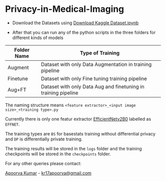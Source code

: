 # Privacy-in-Medical-Imaging

- Download the Datasets using [Download Kaggle Dataset.ipynb](https://github.com/cybr17crwlr/Privacy-in-Medical-Imaging/blob/main/datasets/Download%20Kaggle%20Dataset.ipynb)

- After that you can run any of the python scripts in the three folders for different kinds of models

| Folder Name | Type of Training                                              |
| ----------- | ------------------------------------------------------------- |
| Augment     | Dataset with only Data Augmentation in training pipeline      |
| Finetune    | Dataset with only Fine tuning training pipeline               |
| Aug+FT      | Dataset with only Data Aug and finetuning in training pipeline|

The naming structure means `<feature extractor>_<input image size>_<training type>.py`

Currently there is only one featur extractor [EfficientNetv2B0](https://www.tensorflow.org/api_docs/python/tf/keras/applications/efficientnet_v2/EfficientNetV2B0) labelled as `EFFNET`.

The training types are `BS` for basestats training without differential privacy and `DP` is differentially private training.

The training results will be stored in the `logs` folder and the training checkpoints will be stored in the `checkpoints` folder.

For any other queries please contact:

[Apoorva Kumar](https://www.linkedin.com/in/kr17apoorva) - [kr17apoorva@gmail.com](mailto:kr17apoorva@gmail.com)
